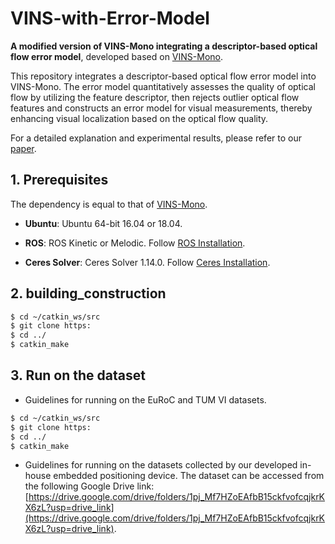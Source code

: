 # VINS-with-Error-Model
**A modified version of VINS-Mono integrating a descriptor-based optical flow error model**, developed based on [VINS-Mono](https://github.com/HKUST-Aerial-Robotics/VINS-Mono).


This repository integrates a descriptor-based optical flow error model into VINS-Mono. The error model quantitatively assesses the quality of optical flow by utilizing the feature descriptor, then rejects outlier optical flow features and constructs an error model for visual measurements, thereby enhancing visual localization based on the optical flow quality.

For a detailed explanation and experimental results, please refer to our [paper].

[paper]: https://

## 1. Prerequisites

The dependency is equal to that of [VINS-Mono](https://github.com/HKUST-Aerial-Robotics/VINS-Mono).

* **Ubuntu**: Ubuntu 64-bit 16.04 or 18.04.  
  
* **ROS**: ROS Kinetic or Melodic. Follow [ROS Installation](http://wiki.ros.org/ROS/Installation).

* **Ceres Solver**: Ceres Solver 1.14.0. Follow [Ceres Installation](http://ceres-solver.org/installation.html).

## 2. building_construction

``` bash
$ cd ~/catkin_ws/src 
$ git clone https:
$ cd ../
$ catkin_make  
```

## 3. Run on the dataset

* Guidelines for running on the EuRoC and TUM VI datasets.

``` bash
$ cd ~/catkin_ws/src 
$ git clone https:
$ cd ../
$ catkin_make  
```

* Guidelines for running on the datasets collected by our developed in-house embedded positioning device. The dataset can be accessed from the following Google Drive link: [https://drive.google.com/drive/folders/1pj_Mf7HZoEAfbB15ckfvofcqjkrKX6zL?usp=drive_link](https://drive.google.com/drive/folders/1pj_Mf7HZoEAfbB15ckfvofcqjkrKX6zL?usp=drive_link).







